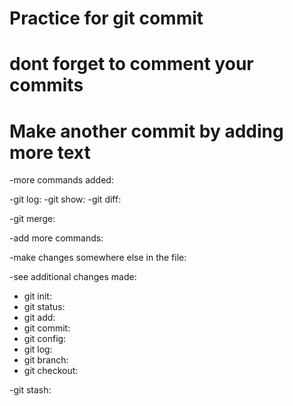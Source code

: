 # Practice for git commit

# dont forget to comment your commits

# Make another commit by adding more text

-more commands added:

-git log:
-git show:
-git diff:

-git merge:

-add more commands:

-make changes somewhere else in the file:

-see additional changes made:

- git init:
- git status:
- git add:
- git commit:
- git config:
- git log:
- git branch:
- git checkout:

-git stash:

